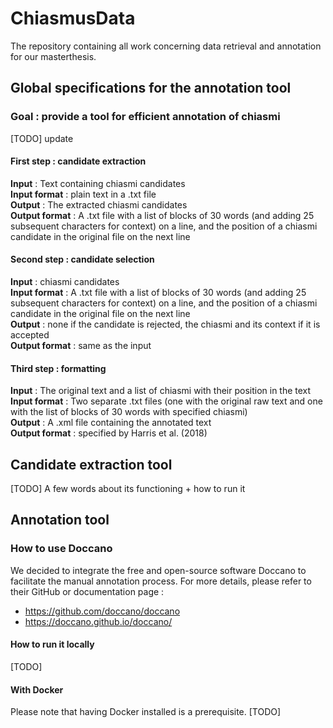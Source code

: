 # ChiasmusData

The repository containing all work concerning data retrieval and annotation for our masterthesis.

## Global specifications for the annotation tool

### Goal : provide a tool for efficient annotation of chiasmi

[TODO] update

#### First step : candidate extraction
__Input__ : Text containing chiasmi candidates \
__Input format__ : plain text in a .txt file \
__Output__ : The extracted chiasmi candidates \
__Output format__ : A .txt file with a list of blocks of 30 words (and adding 25 subsequent characters for context) on a line, and the position of a chiasmi candidate in the original file on the next line

#### Second step : candidate selection
__Input__ : chiasmi candidates \
__Input format__ : A .txt file with a list of blocks of 30 words (and adding 25 subsequent characters for context) on a line, and the position of a chiasmi candidate in the original file on the next line \
__Output__ : none if the candidate is rejected, the chiasmi and its context if it is accepted \
__Output format__ : same as the input

#### Third step : formatting
__Input__ : The original text and a list of chiasmi with their position in the text
__Input format__ : Two separate .txt files (one with the original raw text and one with the list of blocks of 30 words with specified chiasmi) \
__Output__ : A .xml file containing the annotated text \
__Output format__ : specified by Harris et al. (2018)


## Candidate extraction tool

[TODO] A few words about its functioning + how to run it

## Annotation tool

### How to use Doccano

We decided to integrate the free and open-source software Doccano to facilitate the manual annotation process.
For more details, please refer to their GitHub or documentation page : 
- https://github.com/doccano/doccano
- https://doccano.github.io/doccano/

#### How to run it locally

[TODO]

#### With Docker

Please note that having Docker installed is a prerequisite.
[TODO]







